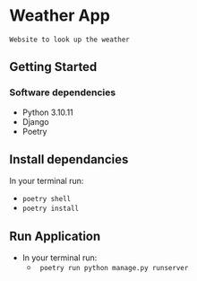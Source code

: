 # Weather App
```
Website to look up the weather
```
## Getting Started
### Software dependencies
- Python 3.10.11
- Django
- Poetry

## Install dependancies
In your terminal run:
- `poetry shell`
- `poetry install`

## Run Application
- In your terminal run:
    - ` poetry run python manage.py runserver`
